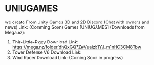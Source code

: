 # UNIUGAMES
we create From Unity Games 3D and 2D 
Discord (Chat with owners and news) Link: (Comming Soon)
Games [UNIUGAMES] (Downloads from Mega.nz):
1. This-Little-Piggy Download Link: https://mega.nz/folder/dhQxGQ7Z#Vuaizk1YJ_m1nHC3CM8Tbw
2. Tower Defense V6 Download Link: 
3. Wind Racer Download Link: (Coming Soon in progress)
